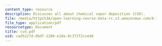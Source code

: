 ```yaml
---
content_type: resource
description: Discusses all about chemical vapor deposition (CVD).
file: /media/https%3A/open-learning-course-data-rc.s3.amazonaws.com/6-152j-micro-nano-processing-technology-fall-2005/cad5227ddbdf120be10a0c372f2ccedd_cvd.pdf
file_type: application/pdf
resourcetype: Document
title: cvd.pdf
uid: cad5227d-dbdf-120b-e10a-0c372f2ccedd
---
```

